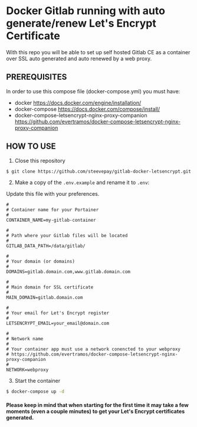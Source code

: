 # Docker Gitlab running with auto generate/renew Let's Encrypt Certificate

With this repo you will be able to set up self hosted Gitlab CE as a container over SSL auto generated and auto renewed by a web proxy.

## PREREQUISITES

In order to use this compose file (docker-compose.yml) you must have:

- docker https://docs.docker.com/engine/installation/
- docker-compose https://docs.docker.com/compose/install/
- docker-compose-letsencrypt-nginx-proxy-companion https://github.com/evertramos/docker-compose-letsencrypt-nginx-proxy-companion

## HOW TO USE 

1. Close this repository

```bash
$ git clone https://github.com/steevepay/gitlab-docker-letsencrypt.git
```

2. Make a copy of the `.env.example` and rename it to `.env`:

Update this file with your preferences.

```dotenv
#
# Container name for your Portainer
#
CONTAINER_NAME=my-gitlab-container

#
# Path where your Gitlab files will be located
#
GITLAB_DATA_PATH=/data/gitlab/

#
# Your domain (or domains)
#
DOMAINS=gitlab.domain.com,www.gitlab.domain.com

#
# Main domain for SSL certificate
#
MAIN_DOMAIN=gitlab.domain.com

#
# Your email for Let's Encrypt register
#
LETSENCRYPT_EMAIL=your_email@domain.com

#
# Network name
# 
# Your container app must use a network conencted to your webproxy 
# https://github.com/evertramos/docker-compose-letsencrypt-nginx-proxy-companion
#
NETWORK=webproxy
```

3. Start the container

```bash
$ docker-compose up -d
```

#### Please keep in mind that when starting for the first time it may take a few moments (even a couple minutes) to get your Let's Encrypt certificates generated.